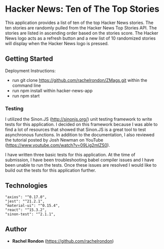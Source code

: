 # Hacker News: Ten of The Top Stories

This application provides a list of ten of the top Hacker News stories. The ten stories are randomly pulled from the Hacker News Top Stories API. The stories are listed in ascending order based on the stories score. The Hacker News logo acts as a refresh button and a new list of 10 randomized stories will display when the Hacker News logo is pressed.

## Getting Started

Deployment Instructions:
- run git clone https://github.com/rachelrondon/ZMags.git within the command line
- run npm install within hacker-news-app
- run npm start

### Testing

I utilized the Sinon.JS (http://sinonjs.org/) unit testing framework to write tests for this application. I decided on this framework because I was able to find a lot of resources that showed that Sinon.JS is a great tool to test asynchronous functions. In addition to the documentation, I also reviewed the tutorial posted by Josh Newman on YouTube (https://www.youtube.com/watch?v=09Lig2mlZS0).

I have written three basic tests for this application. At the time of submission, I have been troubleshooting babel compiler issues and I have been unable to run the tests. Once these issues are resolved I would like to build out the tests for this application further.

## Technologies

    "axios": "^0.17.0",
    "jest": "^21.2.1",
    "material-ui": "^0.15.4",
    "react": "^15.3.2",
    "sinon-test": "^2.1.1",

## Author

* **Rachel Rondon**
(https://github.com/rachelrondon)
